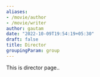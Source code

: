 ```yaml
---
aliases:
- /movie/author
- /movie/writer
author: gautam
date: "2022-10-09T19:54:19+05:30"
draft: false
title: Director
groupingParam: group
---
```


This is director page..
